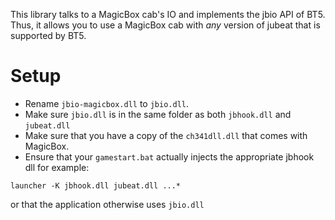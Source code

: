 This library talks to a MagicBox cab's IO and implements the jbio API of BT5.
Thus, it allows you to use a MagicBox cab with *any* version of jubeat that is supported by BT5.

# Setup
* Rename `jbio-magicbox.dll` to `jbio.dll`.
* Make sure `jbio.dll` is in the same folder as both `jbhook.dll` and `jubeat.dll`
* Make sure that you have a copy of the `ch341dll.dll` that comes with MagicBox.
* Ensure that your `gamestart.bat` actually injects the appropriate jbhook dll
for example:
```
launcher -K jbhook.dll jubeat.dll ...*
```
or that the application otherwise uses `jbio.dll`
